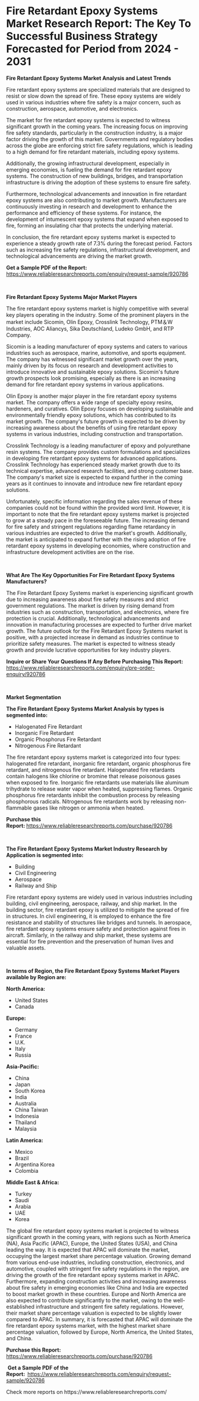 <p><h1>Fire Retardant Epoxy Systems Market Research Report: The Key To Successful Business Strategy Forecasted for Period from 2024 - 2031</h1></p><p><strong>Fire Retardant Epoxy Systems Market Analysis and Latest Trends</strong></p>
<p><p>Fire retardant epoxy systems are specialized materials that are designed to resist or slow down the spread of fire. These epoxy systems are widely used in various industries where fire safety is a major concern, such as construction, aerospace, automotive, and electronics.</p><p>The market for fire retardant epoxy systems is expected to witness significant growth in the coming years. The increasing focus on improving fire safety standards, particularly in the construction industry, is a major factor driving the growth of this market. Governments and regulatory bodies across the globe are enforcing strict fire safety regulations, which is leading to a high demand for fire retardant materials, including epoxy systems.</p><p>Additionally, the growing infrastructural development, especially in emerging economies, is fueling the demand for fire retardant epoxy systems. The construction of new buildings, bridges, and transportation infrastructure is driving the adoption of these systems to ensure fire safety.</p><p>Furthermore, technological advancements and innovation in fire retardant epoxy systems are also contributing to market growth. Manufacturers are continuously investing in research and development to enhance the performance and efficiency of these systems. For instance, the development of intumescent epoxy systems that expand when exposed to fire, forming an insulating char that protects the underlying material.</p><p>In conclusion, the fire retardant epoxy systems market is expected to experience a steady growth rate of 7.3% during the forecast period. Factors such as increasing fire safety regulations, infrastructural development, and technological advancements are driving the market growth.</p></p>
<p><strong>Get a Sample PDF of the Report:&nbsp;</strong> <a href="https://www.reliableresearchreports.com/enquiry/request-sample/920786">https://www.reliableresearchreports.com/enquiry/request-sample/920786</a></p>
<p>&nbsp;</p>
<p><strong>Fire Retardant Epoxy Systems Major Market Players</strong></p>
<p><p>The fire retardant epoxy systems market is highly competitive with several key players operating in the industry. Some of the prominent players in the market include Sicomin, Olin Epoxy, Crosslink Technology, PTM＆W Industries, AOC Aliancys, Sika Deutschland, Ludeko GmbH, and RTP Company.</p><p>Sicomin is a leading manufacturer of epoxy systems and caters to various industries such as aerospace, marine, automotive, and sports equipment. The company has witnessed significant market growth over the years, mainly driven by its focus on research and development activities to introduce innovative and sustainable epoxy solutions. Sicomin's future growth prospects look promising, especially as there is an increasing demand for fire retardant epoxy systems in various applications.</p><p>Olin Epoxy is another major player in the fire retardant epoxy systems market. The company offers a wide range of specialty epoxy resins, hardeners, and curatives. Olin Epoxy focuses on developing sustainable and environmentally friendly epoxy solutions, which has contributed to its market growth. The company's future growth is expected to be driven by increasing awareness about the benefits of using fire retardant epoxy systems in various industries, including construction and transportation.</p><p>Crosslink Technology is a leading manufacturer of epoxy and polyurethane resin systems. The company provides custom formulations and specializes in developing fire retardant epoxy systems for advanced applications. Crosslink Technology has experienced steady market growth due to its technical expertise, advanced research facilities, and strong customer base. The company's market size is expected to expand further in the coming years as it continues to innovate and introduce new fire retardant epoxy solutions.</p><p>Unfortunately, specific information regarding the sales revenue of these companies could not be found within the provided word limit. However, it is important to note that the fire retardant epoxy systems market is projected to grow at a steady pace in the foreseeable future. The increasing demand for fire safety and stringent regulations regarding flame retardancy in various industries are expected to drive the market's growth. Additionally, the market is anticipated to expand further with the rising adoption of fire retardant epoxy systems in developing economies, where construction and infrastructure development activities are on the rise.</p></p>
<p>&nbsp;</p>
<p><strong>What Are The Key Opportunities For Fire Retardant Epoxy Systems Manufacturers?</strong></p>
<p><p>The Fire Retardant Epoxy Systems market is experiencing significant growth due to increasing awareness about fire safety measures and strict government regulations. The market is driven by rising demand from industries such as construction, transportation, and electronics, where fire protection is crucial. Additionally, technological advancements and innovation in manufacturing processes are expected to further drive market growth. The future outlook for the Fire Retardant Epoxy Systems market is positive, with a projected increase in demand as industries continue to prioritize safety measures. The market is expected to witness steady growth and provide lucrative opportunities for key industry players.</p></p>
<p><strong>Inquire or Share Your Questions If Any Before Purchasing This Report:</strong> <a href="https://www.reliableresearchreports.com/enquiry/pre-order-enquiry/920786">https://www.reliableresearchreports.com/enquiry/pre-order-enquiry/920786</a></p>
<p>&nbsp;</p>
<p><strong>Market Segmentation</strong></p>
<p><strong>The Fire Retardant Epoxy Systems Market Analysis by types is segmented into:</strong></p>
<p><ul><li>Halogenated Fire Retardant</li><li>Inorganic Fire Retardant</li><li>Organic Phosphorus Fire Retardant</li><li>Nitrogenous Fire Retardant</li></ul></p>
<p><p>The fire retardant epoxy systems market is categorized into four types: halogenated fire retardant, inorganic fire retardant, organic phosphorus fire retardant, and nitrogenous fire retardant. Halogenated fire retardants contain halogens like chlorine or bromine that release poisonous gases when exposed to fire. Inorganic fire retardants use materials like aluminum trihydrate to release water vapor when heated, suppressing flames. Organic phosphorus fire retardants inhibit the combustion process by releasing phosphorous radicals. Nitrogenous fire retardants work by releasing non-flammable gases like nitrogen or ammonia when heated.</p></p>
<p><strong>Purchase this Report:&nbsp;</strong><a href="https://www.reliableresearchreports.com/purchase/920786">https://www.reliableresearchreports.com/purchase/920786</a></p>
<p>&nbsp;</p>
<p><strong>The Fire Retardant Epoxy Systems Market Industry Research by Application is segmented into:</strong></p>
<p><ul><li>Building</li><li>Civil Engineering</li><li>Aerospace</li><li>Railway and Ship</li></ul></p>
<p><p>Fire retardant epoxy systems are widely used in various industries including building, civil engineering, aerospace, railway, and ship market. In the building sector, fire retardant epoxy is utilized to mitigate the spread of fire in structures. In civil engineering, it is employed to enhance the fire resistance and stability of structures like bridges and tunnels. In aerospace, fire retardant epoxy systems ensure safety and protection against fires in aircraft. Similarly, in the railway and ship market, these systems are essential for fire prevention and the preservation of human lives and valuable assets.</p></p>
<p>&nbsp;</p>
<p><strong>In terms of Region, the Fire Retardant Epoxy Systems Market Players available by Region are:</strong></p>
<p>
    <p> <strong> North America: </strong>
        <ul>
            <li>United States</li>
            <li>Canada</li>
        </ul>
        </p> 
    <p> <strong> Europe: </strong>
        <ul>
            <li>Germany</li>
            <li>France</li>
            <li>U.K.</li>
            <li>Italy</li>
            <li>Russia</li>
        </ul>
        </p> 
    <p> <strong> Asia-Pacific: </strong>
        <ul>
            <li>China</li>
            <li>Japan</li>
            <li>South Korea</li>
            <li>India</li>
            <li>Australia</li>
            <li>China Taiwan</li>
            <li>Indonesia</li>
            <li>Thailand</li>
            <li>Malaysia</li>
        </ul>
        </p> 
    <p> <strong> Latin America: </strong>
        <ul>
            <li>Mexico</li>
            <li>Brazil</li>
            <li>Argentina Korea</li>
            <li>Colombia</li>
        </ul>
        </p> 
    <p> <strong> Middle East & Africa: </strong>
        <ul>
            <li>Turkey</li>
            <li>Saudi</li>
            <li>Arabia</li>
            <li>UAE</li>
            <li>Korea</li>
        </ul>
    </p>
    </p>
<p><p>The global fire retardant epoxy systems market is projected to witness significant growth in the coming years, with regions such as North America (NA), Asia Pacific (APAC), Europe, the United States (USA), and China leading the way. It is expected that APAC will dominate the market, occupying the largest market share percentage valuation. Growing demand from various end-use industries, including construction, electronics, and automotive, coupled with stringent fire safety regulations in the region, are driving the growth of the fire retardant epoxy systems market in APAC. Furthermore, expanding construction activities and increasing awareness about fire safety in emerging economies like China and India are expected to boost market growth in these countries. Europe and North America are also expected to contribute significantly to the market, owing to the well-established infrastructure and stringent fire safety regulations. However, their market share percentage valuation is expected to be slightly lower compared to APAC. In summary, it is forecasted that APAC will dominate the fire retardant epoxy systems market, with the highest market share percentage valuation, followed by Europe, North America, the United States, and China.</p></p>
<p><strong>Purchase this Report: </strong><a href="https://www.reliableresearchreports.com/purchase/920786">https://www.reliableresearchreports.com/purchase/920786</a></p>
<p>&nbsp;<strong>Get a Sample PDF of the Report:&nbsp;&nbsp;</strong><a href="https://www.reliableresearchreports.com/enquiry/request-sample/920786">https://www.reliableresearchreports.com/enquiry/request-sample/920786</a></p>
<p><strong></strong></p>
<p>Check more reports on https://www.reliableresearchreports.com/</p>